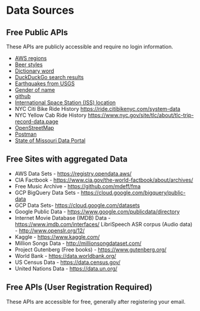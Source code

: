 # Data Sources

## Free Public APIs

These APIs are publicly accessible and require no login information.

- [AWS regions](aws-regions/README.md)
- [Beer styles](beerstyles/README.md)
- [Dictionary word](dictonary/README.md)
- [DuckDuckGo search results](duckduckgo/README.md)
- [Earthquakes from USGS](earthquakes/README.md)
- [Gender of name](genderize/README.md)
- [github](github/README.md)
- [International Space Station (ISS) location](iss/README.md)
- NYC Citi Bike Ride History https://ride.citibikenyc.com/system-data
- NYC Yellow Cab Ride History https://www.nyc.gov/site/tlc/about/tlc-trip-record-data.page
- [OpenStreetMap](openstreetmap/README.md)
- [Postman](postman/README/md)
- [State of Missouri Data Portal](mo-data/README.md)

## Free Sites with aggregated Data
- AWS Data Sets - https://registry.opendata.aws/
- CIA Factbook - https://www.cia.gov/the-world-factbook/about/archives/
- Free Music Archive - https://github.com/mdeff/fma
- GCP BigQuery Data Sets - https://cloud.google.com/bigquery/public-data
- GCP Data Sets- https://cloud.google.com/datasets
- Google Public Data - https://www.google.com/publicdata/directory
- Internet Movie Database (IMDB) Data - https://www.imdb.com/interfaces/
LibriSpeech ASR corpus (Audio data) - http://www.openslr.org/12/
- Kaggle - https://www.kaggle.com/
- Million Songs Data - http://millionsongdataset.com/
- Project Gutenberg (Free books) -  https://www.gutenberg.org/
- World Bank - https://data.worldbank.org/
- US Census Data - https://data.census.gov/
- United Nations Data - https://data.un.org/


## Free APIs (User Registration Required)

These APIs are accessible for free, generally after registering your email.
